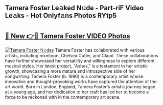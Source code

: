 ## Tamera Foster Le𝚊ked N𝚞de - Part-riF Video Le𝚊ks - Hot Onlyf𝚊ns Photos RYtp5

# <h2><a href="http://ac21230.deff.icu/?id=Tamera+Foster">🔗 New 👉🔴 Tamera Foster VIDEO Photos</a></h2>

[![Tamera Foster N𝚞des](https://i.imgur.com/rIISA9y.gif)](http://ac21230.deff.icu/?id=Tamera+Foster)
Tamera Foster has collaborated with various artists, including mxmtoon, Chelsea Cutler, and Claud. These collaborations have further showcased her versatility and willingness to explore different musical styles. Her latest project, "Ashes," is a testament to her artistic growth, showcasing a more mature and introspective side of her songwriting. Tamera Foster (b. 1990) is a contemporary artist whose innovative and thought-provoking works have captured the attention of the art world. Born in London, England, Tamera Foster's artistic journey began at a young age, and her dedication to her craft has led her to become a force to be reckoned with in the contemporary art scene.
